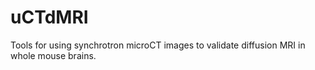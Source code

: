 # uCTdMRI

Tools for using synchrotron microCT images to validate diffusion MRI in whole mouse brains. 
